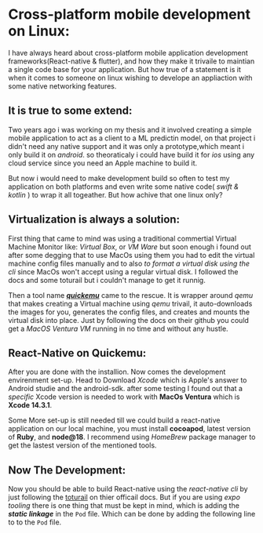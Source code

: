 # Cross-platform mobile development on Linux:

I have always heard about cross-platform mobile application development frameworks(React-native & flutter), and how they make it trivaile to maintian a single code base for your application. But how true of a statement is it when it comes to someone on linux wishing to develope an appliaction with some native networking features.


## It is true to some extend:

Two years ago i was working on my thesis and it involved  creating a simple mobile application to act as a client to a ML predictin model, on that project i didn't need any native support and it was only a prototype,which meant i only build it on *android*. so theoraticaly i could have build it for *ios* using any cloud service since you need an Apple machine to build it.

But now i would need to make development build so often to test my application on both platforms and even write some native code( *swift & kotlin* ) to wrap it all togeather. But how achive that one linux only?


## Virtualization is always a solution:

First thing that came to mind was using a traditional commertial Virtual Machine Monitor like: *Virtual Box*, or *VM Ware* but soon enough i found out after some degging that to use MacOs using them you had to edit the virtual machine config files manually and to also *to format a virtual disk using the cli* since MacOs won't accept using a regular virtual disk. I followed the docs and some toturail but i couldn't manage to get it runnig.

Then a tool name [***quickemu***](https://github.com/quickemu-project/quickemu) came to the rescue. It is wrapper around *qemu* that makes creating a Virtual machine using *qemu* trivail, it auto-downloads the images for you, generates the config files, and creates and mounts the virtual disk into place. Just by following the docs on their github you could get a *MacOS Ventura VM* running in no time and without any hustle.


## React-Native on Quickemu:

After you are done with the installion. Now comes the development envirenment set-up. Head to Download *Xcode* which is Apple's answer to Android studie and the android-sdk. after some testing I found out that a *specific* Xcode version is needed to work with **MacOs Ventura** which is **Xcode 14.3.1**.

Some More set-up is still needed till we could build a react-native application on our local machine, you must install **cocoapod**, latest version of **Ruby**, and **node@18**. I recommend using *HomeBrew* package manager to get the lastest version of the mentioned tools.


## Now The Development:

Now you should be able to build React-native using the *react-native cli* by just following the [toturail](https://reactnative.dev/docs/environment-setup?guide=native) on thier officail docs. But if you are using *expo tooling* there is one thing that must be kept in mind, which is adding the ***static linkage*** in the `Pod` file. Which can be done by adding the following line to to the `Pod` file.

